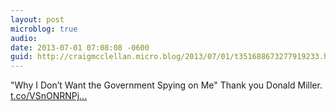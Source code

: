 ```yaml
---
layout: post
microblog: true
audio: 
date: 2013-07-01 07:08:08 -0600
guid: http://craigmcclellan.micro.blog/2013/07/01/t351688673277919233.html
---
```

"Why I Don’t Want the Government Spying on Me" Thank you Donald Miller.  [t.co/VSnONRNPj...](http://t.co/VSnONRNPjF)
